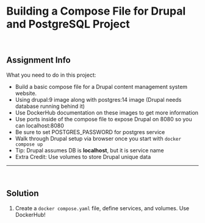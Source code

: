 # Building a Compose File for Drupal and PostgreSQL Project
<br>

## Assignment Info

What you need to do in this project:
<br>

* Build a basic compose file for a Drupal content management system website.
* Using drupal:9 image along with postgres:14 image (Drupal needs database running behind it)
* Use DockerHub documentation on these images to get more information
* Use ports inside of the compose file to expose Drupal on 8080 so you can localhost:8080
* Be sure to set POSTGRES_PASSWORD for postgres service
* Walk through Drupal setup via browser once you start with `docker compose up`
* Tip: Drupal assumes DB is **localhost**, but it is service name
* Extra Credit: Use volumes to store Drupal unique data

- - - -
<br>

## Solution

1. Create a `docker compose.yaml` file, define services, and volumes. Use DockerHub!
```
